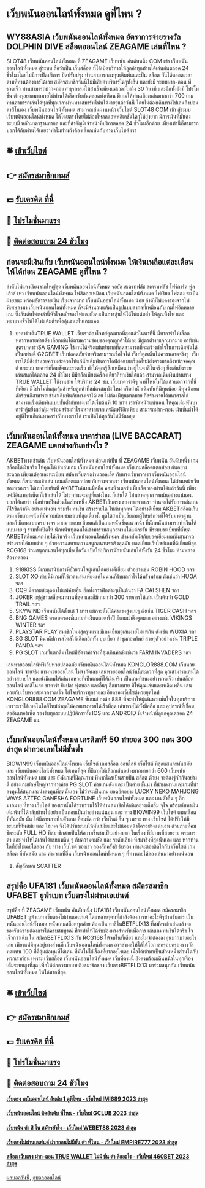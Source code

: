 # เว็บพนันออนไลน์ทั้งหมด ดูที่ไหน ?
## WY88ASIA เว็บพนันออนไลน์ทั้งหมด อัตราการจ่ายรางวัล DOLPHIN DIVE สล็อตออนไลน์ ZEAGAME เล่นที่ไหน ?
SLOT48 เว็บพนันออนไลน์ทั้งหมด ที่ ZEAGAME เว็บพนัน อันดับหนึ่ง COM เข้า เว็บพนันออนไลน์ทั้งหมด สู่ระบบ ถือว่าเป็น เว็บสล็อต ที่ได้เปิดบริการให้ลูกค้าทุกท่านได้เล่นกันตลอด 24 ชั่วโมงโดยไม่มีการปิดบริการ ปิดปรับปรุง ท่านสามารถลงทุนเดิมพันและปั่น สล็อต กันได้ตลอดเวลาตามที่ท่านต้องการได้เลย สมัครสมาชิกวันนี้ไม่มีเสียค่าบริการใดๆทั้งสิ้น และยังมี ระบบฝาก-ถอน ที่รวดเร็ว ท่านสามารถฝาก-ถอนทำธุรกรรมให้สำเร็จเพียงแค่เวลาไม่ถึง 30 วินาที และอีกทั้งยังมี โปรโมชั่น ต่างๆอยากมากมายให้ท่านได้เลือกรับกันตลอดทั้งเดือน มีเกมให้ท่านเลือกเล่นมากกว่า 700 เกม ท่านสามารถเล่นได้ทุกที่ทุกเวลาผ่านทางสมาร์ทโฟนได้ง่ายๆแล้ววันนี้ โดยไม่ต้องเดินทางไปเล่นถึงบ่อนคาสิโนเอง เว็บพนันออนไลน์ทั้งหมด สามารถเล่นผ่านหน้า เว็บไซต์ SLOT48 COM เข้า สู่ระบบ เว็บพนันออนไลน์ทั้งหมด ได้โดยตรงโดยไม่ต้องโหลดแอพพลิเคชั่นใดๆให้ยุ่งยาก มีการเงินที่มั่นคง ระบบมี หลักมาตรฐานสากล และที่สำคัญมีเจ้าหน้าที่บริกาตลอด 24 ชั่วโมงอีกด้วย เพียงเท่านี้ก็สามารถบอกได้กับท่านได้เลยว่าทำไมท่านถึงต้องเลือกเล่นกับทาง เว็บไซต์ เรา

## 🛎 [เข้าเว็บไซต์](https://bit.ly/3SdLNi2)
## 👉 [สมัครสมาชิกเกมส์](https://bit.ly/3SdLNi2)
## 💵 [รับเครดิต ที่นี่](https://bit.ly/3dyRKHj)
## 👑 [โปรโมชั่นมาแรง](https://bit.ly/3dyRKHj)
## 📱 [ติดต่อสอบถาม 24 ชัวโมง](https://bit.ly/3dyRKHj)

## ก่อนจะมีเงินเก็บ เว็บพนันออนไลน์ทั้งหมด ให้เงินเหลือแต่ละเดือนให้ได้ก่อน ZEAGAME ดูที่ไหน ?
ลำดับไพ่แคงเรียงจากใหญ่สุด เว็บพนันออนไลน์ทั้งหมด รอยัล สเตรทฟลัช สเตรทฟลัช โฟร์การ์ด ฟูลเฮ้าส์ เห่า เว็บพนันออนไลน์ทั้งหมด ไพ่สีดอกเหมือน เว็บพนันออนไลน์ทั้งหมด ไพ่เรียง ไพ่ตอง จะเป็นฝ่ายชนะ พร้อมอัตราจ่ายเงิน เรียงจากมาก เว็บพนันออนไลน์ทั้งหมด น้อย
ลำดับไพ่แคงรองจากไพ่พิเศษลงมา เว็บพนันออนไลน์ทั้งหมด ก็จะมีจำนวนแต้มเป็นรูปแบบสากลที่เหมือนกับเกมไพ่อีกหลายเกม ซึ่งอันดับไพ่เหล่านี้หัวใจหลักของไพ่แคงยังคงเป็นการลุ้นให้ได้ไพ่แต้มต่ำ ให้คุณทิ้งไพ่ และพยายามจั่วให้ได้ไพ่แต้มต่ำเพื่อลุ้นชนะในเกมแคง
1. บาคาร่าเติมTRUE WALLET เว็บเราต้องโจทย์คุณมากที่สุดแล้วในนาทีนี้ มีบาคาร่าให้เลือกหลากหลายค่ายดัง เลือกเล่นได้ตามความชอบของคุณลูกค้าได้เลย มีสูตรต่างๆแจกมากมาย อาทิเช่น สูตรบาคาร่าSA GAMING ใช้งานได้จริงแม่นยำมากที่สุดสามารถที่จะสร้างกำไรในการเดิมพันได้เป็นอย่างดี G2GBET เว็บปลอดภัยจ่ายจริงสามารถเชื่อใจได้ เว็บที่คุณนั้นไม่ควรพลาดจริงๆ  เว็บเราได้มีสิ่งอำนวยความสะดวกให้แก่นักเดิมพันการไลฟ์สดแบบเรียลไทม์ส่งตรงมากถึงหน้าจอคุณด้วยระบบ บาคาร่าที่คมชัดและรวดเร็ว ทำให้คุณรู้สึกเหมือนว่าอยู่ในคาสิโนจริงๆ ยิ่งเล่นยิ่งรวย เล่นสนุกได้ตลอด 24 ชั่วโมง มีมือถือเพียงเครื่องเดียวก็ทำเงินได้แล้ว สามารถเติมเงินผ่านทาง TRUE WALLET ใช้งานง่าย ให้บริการ 24 ชม. เว็บบาคาร่าดีๆ หาที่ไหนไม่ได้แล้วนอกจากที่นี่ที่เดียว มีโปรโมชั่นสุดคุ้มสำหรับลูกค้าที่สมัครสมาชิกใหม่ หรือว่านักเดิมพันที่มีทุนน้อย มีทุนน้อยหลักร้อนก็สามารถเข้ามาเดิมพันกับทางเราได้เลย ไม่ต้องมีทุนมากมาย ก็สร้างรายได้มหาศาลได้ สามารถเริ่มเดิมพันแบบขั้นต่ำกับทางเราได้เริ่มต้นที่ 10 บาท เราจัดหนักแน่นอน ให้คุณเดิมพันบาคาร่าคุ้มยิ่งกว่าคุ้ม พร้อมสร้างกำไรมหาศาลแจกเครดิตฟรีอีกเพียบ สามารถฝาก-ถอน เงินขั้นต่ำได้อยู่ที่ไหนก็เล่นบาคาร่ากับทางเราได้ เราเปิดให้ทุกวันไม่มีวันหยุด

## เว็บพนันออนไลน์ทั้งหมด บาคาร่าสด (LIVE BACCARAT) ZEAGAME แตกต่างกันอย่างไร ?
AKBETทางเข้าเล่น เว็บพนันออนไลน์ทั้งหมด ล้วนแต่เป็น ที่ ZEAGAME เว็บพนัน อันดับหนึ่ง เกมสล็อตได้เงินจริง ให้คุณได้เข้าเล่นเกม เว็บพนันออนไลน์ทั้งหมด เว็บเกมสล็อตแตกบ่อย กันอย่างสะดวก เพียงแต่คุณลงทะเบียน สมัครเว็บตรงผ่านวอลเล็ต กับทางเว็บพวกเรา เว็บพนันออนไลน์ทั้งหมด ก็สามารถเข้าเล่น เกมสล็อตแตกบ่อย กับทางพวกเรา เว็บพนันออนไลน์ทั้งหมด ได้ผ่านหน้าเว็บของพวกเรา ได้เลยโดยทันที AKBETเล่นบนมือถือ คอมพิวเตอร์ แท็บเล็ต ของท่านได้แล้ววันนี้ เพียงแต่มีอินเทอร์เน็ต ก็เข้าเล่นได้ ไม่ว่าท่านจะอยู่ที่แห่งไหน ก็เล่นได้ ไม่พลาดทุกการพนันอย่างแน่นอน บอกได้เลยว่า เมื่อท่านเป็นส่วนใดส่วนหนึ่ง AKBETเว็บตรง ของทางพวกเรา ท่านจะได้รับการเล่นเกม ที่ไร้ขีดจำกัด อย่างแน่นอน รวมทั้ง ทำเงิน สร้างรายได้ ให้กับทุกคน ได้อย่างดีเยี่ยม
AKBETสล็อตเว็บตรง เว็บเกมพนันที่มีความนิยมชมชอบที่สุดเดี๋ยวนี้ พูดได้ว่าเป็นเว็บเกมผู้ให้บริการที่ได้รับมาตรฐาน และก็ มีเกมแบบครบวงจร มากมายแบบ ล้วนแต่เป็นเกมพนันชั้นแนวหน้า ที่นักพนันสามารถทำเงินได้แบบง่าย ๆ รวมทั้งเปิดให้ นักพนันทุกคนได้เข้ามาร่วมสนุกสนานได้แต่ละวัน มีระบบระเบียบที่ล้ำยุค AKBETสล็อตแตกง่ายได้เงินจริง เว็บพนันออนไลน์ทั้งหมด เข้ามาสัมผัสกับยอดเยี่ยมเกมซึ่งสามารถสร้างรายได้แบบง่าย ๆ ด้วยความสบายความสนุกสนานร่าเริงสุดมัน ยอดเยี่ยมเว็บไซต์เกมที่ดีเยี่ยมที่สุด RCG168 ร่วมสนุกสนานได้ทุกเมื่อเชื่อวัน เปิดให้บริการนักพนันเล่นได้ทั้งวัน 24 ชั่วโมง ห้ามพลาดต้องทดลอง
1. 918KISS มีเกมนานัปการที่ยั่วยวนใจผู้เล่นได้อย่างดีเยี่ยม ตัวอย่างเช่น ROBIN HOOD ฯลฯ
2. SLOT XO ค่ายนี้มีเกมที่ใช้เวลาเล่นเพียงแค่ไม่นานก็รับผลกำไรได้พรั่งพร้อม ดังเช่นว่า HUGA ฯลฯ
3. CQ9 มีความสะดุดตาไม่แพ้ค่ายอื่น อีกทั้งกราฟิกต่างๆเป็นต้นว่า FA CAI SHEN ฯลฯ
4. JOKER อยู่คู่ชาวสล็อตมานานที่สุด และก็มีเกมกว่า 300 รายการให้เล่น เป็นต้นว่า GOLD TRAIL ฯลฯ
5. SKYWIND เริ่มพนันได้ตั้งแต่ 1 บาท แม้กระนั้นได้ค่าแรงสูงแน่ๆ ดังเช่น TIGER CASH ฯลฯ
6. BNG GAMES ครอบครองชั้นเกมทำเงินตลอดทั้งปี มีเกมน่าดึงดูดมาก อย่างเช่น VIKINGS WINTER ฯลฯ
7. PLAYSTAR PLAY สมาชิกใหม่สุดรุนแรง มีเกมเยี่ยมๆเล่นง่ายไม่แพ้กัน ดังเช่น WUXIA ฯลฯ
8. SG SLOT มีนานัปการสไตล์ให้เลือกอีกทั้ง บุบเบี้ยว ล่าขุมกองทัพย์ สวยๆตัวอย่างเช่น TRIPLE PANDA ฯลฯ
9. PG SLOT เกมที่แตกดีมาใหม่มีอัตราค่าจ้างที่คุ้มเกินค่าดังเช่นว่า FARM INVADERS ฯลฯ

เล่นหวยออนไลน์ฟรีเว็บหวยปลอดภัย เว็บพนันออนไลน์ทั้งหมด KONGLOR888.COM เว็บหวยออนไลน์ จ่ายจริง แทงหวยออนไลน์ ไม่จำกัดเลข เล่นหวยออนไลน์วันนี้สะดวกที่สุด คุณสามารถเล่นได้อย่างสบายใจ และยังมีเกมให้เล่นรอหวยที่เป็นเกมที่ได้เงินจริง เป็นเกมที่ชนะอย่างรวดเร็ว เช่นสล็อตออนไลน์ คาสิโนสด บาคาร่า ยิงปลา ฟุตบอล และอื่นๆ อีกมากมาย มีให้คุณเล่นและเพลิดเพลิน เล่นหวยกับเว็บหวยสะดวกรวดเร็ว ใส่ใจบริการทุกรายละเอียดของเว็บไซต์หวยยุคใหม่ KONGLOR888.COM ZEAGAME ซีเกมส์ กงล้อ 888 ที่จะทำให้ผู้เล่นหวยมั่นใจในทุกบริการ เพราะเราใช้เทคโนโลยีใหม่ล่าสุดให้คุณแทงหวยได้เร็วที่สุด เล่นหวยได้ทั้งมือถือ และ อุปกรณ์ที่เชื่อมต่ออินเทอร์เน็ต รองรับทุกระบบปฏิบัติการทั้ง IOS และ ANDROID มีเจ้าหน้าที่ดูแลคุณตลอด 24 ZEAGAME ชม.

## เว็บพนันออนไลน์ทั้งหมด เครดิตฟรี 50 ทํายอด 300 ถอน 300 ล่าสุด ฝากวอเลทไม่มีขั้นต่ำ
BIOWIN99 เว็บพนันออนไลน์ทั้งหมด เว็บไซต์ เกมสล็อต ออนไลน์ เว็บไซต์ ที่สุดแสนจะทันสมัย และ เว็บพนันออนไลน์ทั้งหมด ไฮเทคที่สุด ที่มีเกมให้เลือกเล่นอย่างมากมายกว่า 600 เว็บพนันออนไลน์ทั้งหมด เกม และ ยังมีเกมที่มีคุณภาพ ที่หากใครเป็นสายปั่น สล็อต ตัวยง จะต้องรู้จักกันอย่างดี อย่างเกมยักษ์ใหญ่จากทางค่าย PG SLOT ค่ายเกมดัง และ เป็นค่าย ชั้นนำ ที่นำผลงานและเกมที่น่าลงทุนได้สนุกและน่าลงทุนที่สุดนั้นเอง ไม่ว่าจะเป็นเกม ยอดฮิตอย่าง LUCKY NEKO MAHJONG WAYS AZTEC GANESHA FORTUNE เว็บพนันออนไลน์ทั้งหมด และ เกมดังอื่น ๆ อีกมากมาย ที่ทาง เว็บไซต์ ของเรานั้นได้รวบรวมไว้ให้ท่านสมาชิกได้เล่นอย่างเต็มอิ่ม จุใจ พร้อมกับหาเงินเดิมพันที่ได้กลับบ้านไปอย่างเป็นกอบเป็นกำอย่างแน่นอน และ ทาง BIOWIN99 เว็บไซต์ เกมสล็อต ที่ทันสมัย นั้น ได้มีภาพภายในตัวเกม ที่คมชัด กว่า เว็บไซต์ อื่น ๆ เพราะ ทาง เว็บไซต์ ได้ปรับให้มีระบบที่ทันสมัย และ ไฮเทค จึงได้ปรับระบบให้ทันสมัยและไม่น้อยหน้าใครอย่างแน่นอน ด้วยภายที่คมชัดระดับ FULL HD ที่สมาชิกสายปั่นให้ความชื่นชมเป็นอย่างมาก ในเรื่อง ที่มีภาพที่สวยงาม ตระการตา และ ทำให้ได้เล่นได้แบบเพลิน ๆ กับความคมชัด และ ระดับเสียง ที่สมจริงที่สุดนั้นเอง และ หากท่านใดที่ยังไม่เคยได้ลอง กับ ทาง เว็บไซต์ ของเรา ลองสักครั้งสิ รับรอง ท่านจะต้องติดใจกับ เว็บไซต์ เกมสล็อต ที่ทันสมัย และ ต่างจากที่อื่น เว็บพนันออนไลน์ทั้งหมด ๆ ที่ทางเคยได้ลองเล่นมาอย่างแน่นอน
1. สัญลักษณ์ SCATTER

## สรุปคือ UFA181 เว็บพนันออนไลน์ทั้งหมด สมัครสมาชิก UFABET ยูฟ่าเบท เว็บตรงไม่ผ่านเอเย่นต์
สรุปคือ ที่ ZEAGAME เว็บพนัน อันดับหนึ่ง UFA181 เว็บพนันออนไลน์ทั้งหมด สมัครสมาชิก UFABET ยูฟ่าเบท เว็บตรงไม่ผ่านเอเย่นต์ โดยหลายๆคนที่กำลังต้องการหาอะไรดีๆสำหรับการ เว็บพนันออนไลน์ทั้งหมด พนันเกมสล็อตทุกค่าย ต้องเป็น คาสิโนBETFLIX13 ที่สมัครเข้าเล่นแล้วจะรองรับความต้องการได้ครบสมบูรณ์ ที่จะทำให้ได้รับช่องทางสำหรับเพื่อการ เล่นเกมทำเงินได้จริง ไวเร็วกว่าเดิม ใน สมัครBETFLIX13 กับ RCG168 ให้จบในที่เดียว และไม่จำต้องลงทุนมากมายอะไรเลย เพียงแค่มีทุนอยู่บางส่วนก็ เว็บพนันออนไลน์ทั้งหมด อาจส่งผลให้ได้ได้โอกาสครอบครองรางวัลทดแทน 100 ที่ดีคุ้มต่อทุนที่ได้เล่น ที่มันไม่ใช่เรื่องที่ยากอะไรเลย เมื่อได้เข้ามาเป็นส่วนหนึ่งส่วนใดกับพวกเราก่อน เพราะ เว็บสล็อต เว็บพนันออนไลน์ทั้งหมด เว็บที่ตรงนี้ ยังคงพร้อมเดินหน้าในทุกเรื่องเต็มระบบสูงที่สุด เพื่อให้ต่อความสบายถึงสมาชิกของ เว็บตรงBETFLIX13 มาร่วมสนุกกัน เว็บพนันออนไลน์ทั้งหมด ให้ได้มากที่สุด

## 🛎 [เข้าเว็บไซต์](https://bit.ly/3SdLNi2)
## 👉 [สมัครสมาชิกเกมส์](https://bit.ly/3SdLNi2)
## 💵 [รับเครดิต ที่นี่](https://bit.ly/3dyRKHj)
## 👑 [โปรโมชั่นมาแรง](https://bit.ly/3dyRKHj)
## 📱 [ติดต่อสอบถาม 24 ชัวโมง](https://bit.ly/3dyRKHj)

#### [เว็บตรง พนันออนไลน์ อันดับ 1 ดูที่ไหน - เว็บใหม่ IMI689 2023 ล่าสุด](https://atom.io/themes/เว็บตรง%20พนันออนไลน์%20อันดับ%201%20ดูที่ไหน%20-%20เว็บใหม่%20imi689%202023%20ล่าสุด)
#### [เว็บพนันออนไลน์ ติดอันดับ ที่ไหน - เว็บใหม่ GCLUB 2023 ล่าสุด](https://atom.io/themes/เว็บพนันออนไลน์%20ติดอันดับ%20ที่ไหน%20-%20เว็บใหม่%20gclub%202023%20ล่าสุด)
#### [เว็บพนัน ค่า สิ โน สมัครยังไง - เว็บใหม่ WEBET88 2023 ล่าสุด](https://atom.io/themes/เว็บพนัน%20ค่า%20สิ%20โน%20สมัครยังไง%20-%20เว็บใหม่%20webet88%202023%20ล่าสุด)
#### [เว็บตรงไม่ผ่านเอเย่นต์ ฝากถอนไม่มีขั้น ต่ํา ที่ไหน - เว็บใหม่ EMPIRE777 2023 ล่าสุด](https://atom.io/themes/เว็บตรงไม่ผ่านเอเย่นต์%20ฝากถอนไม่มีขั้น%20ต่ํา%20ที่ไหน%20-%20เว็บใหม่%20empire777%202023%20ล่าสุด)
#### [สล็อต เว็บตรง ฝาก-ถอน TRUE WALLET ไม่มี ขั้น ต่ํา คืออะไร - เว็บใหม่ 460BET 2023 ล่าสุด](https://atom.io/themes/สล็อต%20เว็บตรง%20ฝาก-ถอน%20true%20wallet%20ไม่มี%20ขั้น%20ต่ํา%20คืออะไร%20-%20เว็บใหม่%20460bet%202023%20ล่าสุด)

[ผลบอลวันนี้](https://siamsport.tv "ผลบอลวันนี้"), [ดูบอลออนไลน์](https://siamsport.tv/ดูบอลสด "ดูบอลออนไลน์")